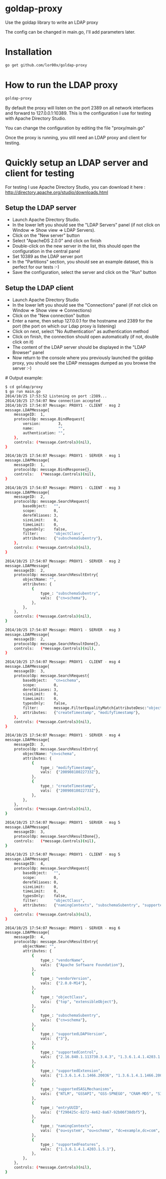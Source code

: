 # goldap-proxy

Use the goldap library to write an LDAP proxy

The config can be changed in main.go, I'll add parameters later.

# Installation

```bash
go get github.com/lor00x/goldap-proxy
```

# How to run the LDAP proxy

```bash
goldap-proxy
```

By default the proxy will listen on the port 2389 on all network interfaces and forward to 127.0.0.1:10389.
This is the configuration I use for testing with Apache Directory Studio.

You can change the configuration by editing the file "proxy/main.go"

Once the proxy is running, you still need an LDAP proxy and client for testing.

# Quickly setup an LDAP server and client for testing

For testing I use Apache Directory Studio, you can download it here : http://directory.apache.org/studio/downloads.html

## Setup the LDAP server

* Launch Apache Directory Studio.
* In the lower left you should see the "LDAP Servers" panel (if not click on Window => Show view => LDAP Servers).
* Click on the "New server" button
* Select "ApacheDS 2.0.0" and click on finish
* Double-click on the new server in the list, this should open the configuration in the central panel
* Set 10389 as the LDAP server port
* In the "Partitions" section, you should see an example dataset, this is perfect for our tests :-)
* Save the configuration, select the server and click on the "Run" button

## Setup the LDAP client

* Launch Apache Directory Studio
* In the lower left you should see the "Connections" panel (if not click on Window => Show view => Connections)
* Click on the "New connection" button
* Enter a name, then setup 127.0.0.1 for the hostname and 2389 for the port (the port on which our Ldap proxy is listening)
* Click on next, select "No Authentication" as authentication method
* Click on finish, the connection should open automatically (if not, double click on it)
* The content of the LDAP server should be displayed in the "LDAP Browser" panel
* Now return to the console where you previously launched the goldap proxy, you should see the LDAP messages dumped as you browse the server :-)


# Output example:

```bash
$ cd goldap/proxy
$ go run main.go
2014/10/25 17:53:52 Listening on port :2389...
2014/10/25 17:54:07 New connection accepted
2014/10/25 17:54:07 Message: PROXY1 - CLIENT - msg 2 
message.LDAPMessage{
    messageID:  1,
    protocolOp: message.BindRequest{
        version:        3,
        name:           "",
        authentication: "",
    },
    controls: (*message.Controls)(nil),
}

2014/10/25 17:54:07 Message: PROXY1 - SERVER - msg 1 
message.LDAPMessage{
    messageID:  1,
    protocolOp: message.BindResponse{},
    controls:   (*message.Controls)(nil),
}

2014/10/25 17:54:07 Message: PROXY1 - CLIENT - msg 3 
message.LDAPMessage{
    messageID:  2,
    protocolOp: message.SearchRequest{
        baseObject:   "",
        scope:        0,
        derefAliases: 3,
        sizeLimit:    0,
        timeLimit:    0,
        typesOnly:    false,
        filter:       "objectClass",
        attributes:   {"subschemaSubentry"},
    },
    controls: (*message.Controls)(nil),
}

2014/10/25 17:54:07 Message: PROXY1 - SERVER - msg 2 
message.LDAPMessage{
    messageID:  2,
    protocolOp: message.SearchResultEntry{
        objectName: "",
        attributes: {
            {
                type_: "subschemaSubentry",
                vals:  {"cn=schema"},
            },
        },
    },
    controls: (*message.Controls)(nil),
}

2014/10/25 17:54:07 Message: PROXY1 - SERVER - msg 3 
message.LDAPMessage{
    messageID:  2,
    protocolOp: message.SearchResultDone{},
    controls:   (*message.Controls)(nil),
}

2014/10/25 17:54:07 Message: PROXY1 - CLIENT - msg 4 
message.LDAPMessage{
    messageID:  3,
    protocolOp: message.SearchRequest{
        baseObject:   "cn=schema",
        scope:        0,
        derefAliases: 3,
        sizeLimit:    0,
        timeLimit:    0,
        typesOnly:    false,
        filter:       message.FilterEqualityMatch{attributeDesc:"objectClass", assertionValue:"subschema"},
        attributes:   {"createTimestamp", "modifyTimestamp"},
    },
    controls: (*message.Controls)(nil),
}

2014/10/25 17:54:07 Message: PROXY1 - SERVER - msg 4 
message.LDAPMessage{
    messageID:  3,
    protocolOp: message.SearchResultEntry{
        objectName: "cn=schema",
        attributes: {
            {
                type_: "modifyTimestamp",
                vals:  {"20090818022733Z"},
            },
            {
                type_: "createTimestamp",
                vals:  {"20090818022733Z"},
            },
        },
    },
    controls: (*message.Controls)(nil),
}

2014/10/25 17:54:07 Message: PROXY1 - SERVER - msg 5 
message.LDAPMessage{
    messageID:  3,
    protocolOp: message.SearchResultDone{},
    controls:   (*message.Controls)(nil),
}

2014/10/25 17:54:07 Message: PROXY1 - CLIENT - msg 5 
message.LDAPMessage{
    messageID:  4,
    protocolOp: message.SearchRequest{
        baseObject:   "",
        scope:        0,
        derefAliases: 0,
        sizeLimit:    0,
        timeLimit:    0,
        typesOnly:    false,
        filter:       "objectClass",
        attributes:   {"namingContexts", "subschemaSubentry", "supportedLDAPVersion", "supportedSASLMechanisms", "supportedExtension", "supportedControl", "supportedFeatures", "vendorName", "vendorVersion", "+", "objectClass"},
    },
    controls: (*message.Controls)(nil),
}

2014/10/25 17:54:07 Message: PROXY1 - SERVER - msg 6 
message.LDAPMessage{
    messageID:  4,
    protocolOp: message.SearchResultEntry{
        objectName: "",
        attributes: {
            {
                type_: "vendorName",
                vals:  {"Apache Software Foundation"},
            },
            {
                type_: "vendorVersion",
                vals:  {"2.0.0-M14"},
            },
            {
                type_: "objectClass",
                vals:  {"top", "extensibleObject"},
            },
            {
                type_: "subschemaSubentry",
                vals:  {"cn=schema"},
            },
            {
                type_: "supportedLDAPVersion",
                vals:  {"3"},
            },
            {
                type_: "supportedControl",
                vals:  {"2.16.840.1.113730.3.4.3", "1.3.6.1.4.1.4203.1.10.1", "2.16.840.1.113730.3.4.2", "1.3.6.1.4.1.4203.1.9.1.4", "1.3.6.1.4.1.42.2.27.8.5.1", "1.3.6.1.4.1.4203.1.9.1.1", "1.3.6.1.4.1.4203.1.9.1.3", "1.3.6.1.4.1.4203.1.9.1.2", "1.3.6.1.4.1.18060.0.0.1", "2.16.840.1.113730.3.4.7", "1.2.840.113556.1.4.319"},
            },
            {
                type_: "supportedExtension",
                vals:  {"1.3.6.1.4.1.1466.20036", "1.3.6.1.4.1.1466.20037", "1.3.6.1.4.1.18060.0.1.5", "1.3.6.1.4.1.18060.0.1.3", "1.3.6.1.4.1.4203.1.11.1"},
            },
            {
                type_: "supportedSASLMechanisms",
                vals:  {"NTLM", "GSSAPI", "GSS-SPNEGO", "CRAM-MD5", "SIMPLE", "DIGEST-MD5"},
            },
            {
                type_: "entryUUID",
                vals:  {"f290425c-8272-4e62-8a67-92b06f38dbf5"},
            },
            {
                type_: "namingContexts",
                vals:  {"ou=system", "ou=schema", "dc=example,dc=com", "ou=config"},
            },
            {
                type_: "supportedFeatures",
                vals:  {"1.3.6.1.4.1.4203.1.5.1"},
            },
        },
    },
    controls: (*message.Controls)(nil),
}

```
